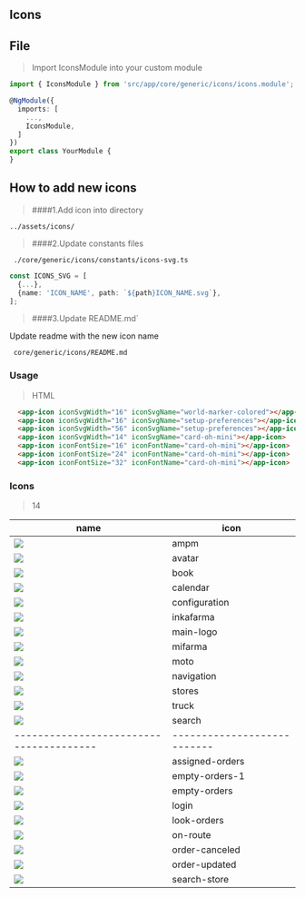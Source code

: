## Icons
  ## File
  > Import IconsModule into your custom module
  ```typescript
  import { IconsModule } from 'src/app/core/generic/icons/icons.module';
  
  @NgModule({
    imports: [
      ...,
      IconsModule,
    ]
  })
  export class YourModule {
  }
  ```
  
  ## How to add new icons
  >####1.Add icon into directory
  
  ````
  ../assets/icons/
  ````
  
  
   >####2.Update constants files
   
  ```
   ./core/generic/icons/constants/icons-svg.ts
  ```
   
   ````typescript
   const ICONS_SVG = [
     {...},
     {name: 'ICON_NAME', path: `${path}ICON_NAME.svg`},
   ];
   ````
       
   >####3.Update README.md`
   
   Update readme with the new icon name
  ```
   core/generic/icons/README.md
  ```
  
    
  ### Usage
  >HTML
  ```html  
    <app-icon iconSvgWidth="16" iconSvgName="world-marker-colored"></app-icon>
    <app-icon iconSvgWidth="16" iconSvgName="setup-preferences"></app-icon>
    <app-icon iconSvgWidth="56" iconSvgName="setup-preferences"></app-icon>
    <app-icon iconSvgWidth="14" iconSvgName="card-oh-mini"></app-icon>
    <app-icon iconFontSize="16" iconFontName="card-oh-mini"></app-icon>
    <app-icon iconFontSize="24" iconFontName="card-oh-mini"></app-icon>
    <app-icon iconFontSize="32" iconFontName="card-oh-mini"></app-icon>
  ```     
     
  
  ### Icons 
  
  >14
  
  name | icon
  -----|-----
  ![](../../../../assets/icons/ampm.svg) | ampm
  ![](../../../../assets/icons/avatar.svg) | avatar
  ![](../../../../assets/icons/book.svg) | book
  ![](../../../../assets/icons/calendar.svg) | calendar
  ![](../../../../assets/icons/configuration.svg) | configuration
  ![](../../../../assets/icons/inkafarma.svg) | inkafarma
  ![](../../../../assets/icons/main-logo.svg) | main-logo
  ![](../../../../assets/icons/mifarma.svg) | mifarma
  ![](../../../../assets/icons/moto.svg) | moto
  ![](../../../../assets/icons/navigation.svg) | navigation
  ![](../../../../assets/icons/stores.svg) | stores
  ![](../../../../assets/icons/truck.svg) | truck
  ![](../../../../assets/icons/search.svg) | search
  ---------------------------------------|---------------------------
  ![](../../../../assets/illustrations/assigned-orders.svg) | assigned-orders
  ![](../../../../assets/illustrations/empty-orders-1.svg) | empty-orders-1
  ![](../../../../assets/illustrations/empty-orders.svg) | empty-orders
  ![](../../../../assets/illustrations/login.svg) | login
  ![](../../../../assets/illustrations/look-orders.svg) | look-orders
  ![](../../../../assets/illustrations/on-route.svg) | on-route
  ![](../../../../assets/illustrations/order-canceled.svg) | order-canceled
  ![](../../../../assets/illustrations/order-updated.svg) | order-updated
  ![](../../../../assets/illustrations/search-store.svg) | search-store
